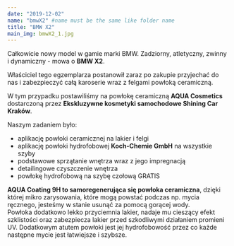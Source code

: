 ```yaml
---
date: "2019-12-02"
name: "bmwX2" #name must be the same like folder name
title: "BMW X2"
main_img: bmwX2_1.jpg
---
```


<p>Całkowicie nowy model w gamie marki BMW. Zadziorny, atletyczny, zwinny i dynamiczny - mowa o <strong>BMW X2</strong>.</p>
<p>Właściciel tego egzemplarza postanowił zaraz po zakupie przyjechać do nas i zabezpieczyć całą karoserie wraz z felgami powłoką ceramiczną.</p>
<p>W tym przypadku postawiliśmy na powłokę ceramiczną <strong>AQUA Cosmetics</strong> dostarczoną przez <strong>Ekskluzywne kosmetyki samochodowe Shining Car Kraków</strong>.</p>
<p>Naszym zadaniem było:</p>
<ul>
    <li>aplikację powłoki ceramicznej na lakier i felgi</li>
    <li>aplikację powłoki hydrofobowej <strong>Koch-Chemie GmbH</strong> na wszystkie szyby</li>
    <li>podstawowe sprzątanie wnętrza wraz z jego impregnacją</li>
    <li>detailingowe czyszczenie wnętrza </li>
    <li>powłokę hydrofobową na szybę czołową GRATIS</li>
</ul>
<p><strong>AQUA Coating 9H to samoregenerująca się powłoka ceramiczna</strong>, dzięki której mikro zarysowania, które mogą powstać podczas np. mycia ręcznego, jesteśmy w stanie usunąć za pomocą gorącej wody.<br/> 
Powłoka dodatkowo lekko przyciemnia lakier, nadaje mu cieszący efekt szklistości oraz zabezpiecza lakier przed szkodliwymi działaniem promieni UV. Dodatkowym atutem powłoki jest jej hydrofobowość przez co każde następne mycie jest łatwiejsze i szybsze. </p>